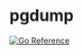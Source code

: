 # pgdump
[![Go Reference](https://pkg.go.dev/badge/github.com/alextanhongpin/testdump/pgdump.svg)](https://pkg.go.dev/github.com/alextanhongpin/testdump/pgdump)
